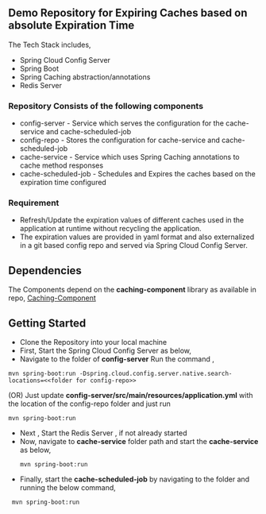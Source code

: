 ## Demo Repository for Expiring Caches based on absolute Expiration Time
The Tech Stack includes,
* Spring Cloud Config Server
* Spring Boot
* Spring Caching abstraction/annotations
* Redis Server


### Repository Consists of the following components
* config-server         - Service which serves the configuration for the cache-service and cache-scheduled-job
* config-repo           - Stores the configuration for cache-service and cache-scheduled-job
* cache-service         - Service which uses Spring Caching annotations to cache method responses 
* cache-scheduled-job   - Schedules and Expires the caches based on the expiration time configured

### Requirement
* Refresh/Update the expiration values of different caches
  used in the application at runtime without recycling the application.
* The expiration values are provided in yaml format and 
  also externalized in a git based config repo and served via Spring Cloud Config Server.

## Dependencies
   The Components depend on the **caching-component** library as available in repo, [Caching-Component](https://github.com/gsamartian/caching-component)
   
   
## Getting Started
* Clone the Repository into your local machine
* First, Start the Spring Cloud Config Server as below,
 * Navigate to the folder of **config-server**
  Run the command ,
  ```
  mvn spring-boot:run -Dspring.cloud.config.server.native.search-locations=<<folder for config-repo>>
  ```
  (OR) Just update **config-server/src/main/resources/application.yml** with the location of the config-repo folder
  and just run
  ```
  mvn spring-boot:run
  ```
* Next , Start the Redis Server , if not already started
* Now, navigate to **cache-service** folder path and start the **cache-service** as below,
	```
   mvn spring-boot:run
   ```
* Finally, start the **cache-scheduled-job** by navigating to the folder and running the below command,
```
 mvn spring-boot:run
 ```


